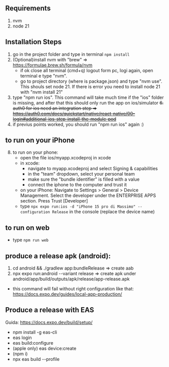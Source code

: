 ## Requirements

1. nvm
2. node 21

## Installation Steps

1. go in the project folder and type in terminal `npm install`
2. (Optional)install nvm with "brew" => https://formulae.brew.sh/formula/nvm
    - if ok close all terminal (cmd+q) logout form pc, logi again, open terminal e type "nvm". 
    - go to project directory (where is package.json) and type "nvm use". This shouls set node 21. If there is error you need to install node 21 with "nvm install 21"
3. type "npm run ios". This command will take much time if the "ios" folder is missing, and after that this should only run the app on ios/simulator
~~6. auth0 for ios need an integration step => https://auth0.com/docs/quickstart/native/react-native/00-login#additional-ios-step-install-the-module-pod~~
7. if previus points worked, you should run "npm run ios" again :)

## to run on your iPhone
8. to run on your phone:
    - open the file ios/myapp.xcodeproj in xcode
    - in xcode:
        - navigate to myapp.xcodeproj and select Signing & capabilities
        - in the "team" dropdown, select your personal team
        - make sure the "bundle identifier" is filled with a value
        - connect the iphone to the computer and trust it
    - on your iPhone: Navigate to Settings > General > Device Management. Select the developer under the ENTERPRISE APPS section. Press Trust [Developer]
    - type `npx expo run:ios -d "iPhone 15 pro di Massimo" --configuration Release` in the console (replace the device name)

## to run on web

- type `npm run web`

## produce a release apk (android):
1. cd android && ./gradlew app:bundleRelease => create aab
2. npx expo run:android --variant release => create apk under android/app/build/outputs/apk/release/app-release.apk
- this command will fail without right configuration like that: https://docs.expo.dev/guides/local-app-production/

## Produce a release with EAS

Guida: https://docs.expo.dev/build/setup/

- npm install -g eas-cli
- eas login
- eas build:configure
- (apple only) eas device:create
- (npm i)
- npx eas build --profile <profile-name>